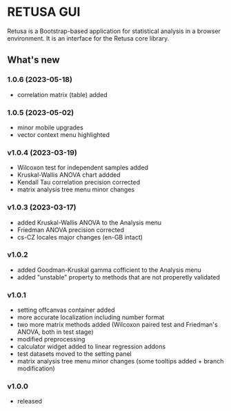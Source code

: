 # RETUSA GUI

Retusa is a Bootstrap-based application for statistical analysis in a browser environment. It is an interface for the Retusa core library.

## What's new

### 1.0.6 (2023-05-18)

- correlation matrix (table) added

### 1.0.5 (2023-05-02)

- minor mobile upgrades
- vector context menu highlighted

### v1.0.4 (2023-03-19)

- Wilcoxon test for independent samples added
- Kruskal-Wallis ANOVA chart addded
- Kendall Tau correlation precision corrected
- matrix analysis tree menu minor changes

### v1.0.3 (2023-03-17)

- added Kruskal-Wallis ANOVA to the Analysis menu
- Friedman ANOVA precision corrected
- cs-CZ locales major changes (en-GB intact)

### v1.0.2

- added Goodman-Kruskal gamma cofficient to the Analysis menu
- added "unstable" property to methods that are not properetly validated

### v1.0.1

- setting offcanvas container added
- more accurate localization including number format
- two more matrix methods added (Wilcoxon paired test and Friedman's ANOVA, both in test stage)
- modified preprocessing
- calculator widget added to linear regression addons
- test datasets moved to the setting panel
- matrix analysis tree menu minor changes (some tooltips added + branch modification)

### v1.0.0

- released
